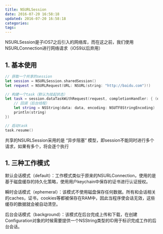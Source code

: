 ```yaml
---
title: NSURLSession
date: 2016-07-20 16:58:18
updated: 2016-07-20 16:58:18
categories:
tags:
---
```



NSURLSession是子iOS7之后引入的网络库，而在这之前，我们使用NSURLConnection进行网络请求（iOS9以后弃用）

## 1. 基本使用
```swift
// 获取一个共享的session
let session = NSURLSession.sharedSession()
let request = NSURLRequest(URL: NSURL(string: "http://baidu.com")!)

// 构建一个task（默认为挂起状态）
let task = session.dataTaskWithRequest(request, completionHandler: { (data, response, error) -> Void in
    // 回调（后台线程）
    let string = NSString(data: data, encoding: NSUTF8StringEncoding)
    println(string)
})

// 启动task
task.resume()
```

共享的NSURLSession采用的是 “异步阻塞” 模型，即session不能同时进行多个请求，如果有多个，将会逐个执行



## 1. 三种工作模式
默认会话模式（default）：工作模式类似于原来的NSURLConnection，使用的是基于磁盘缓存的持久化策略，使用用户keychain中保存的证书进行认证授权。

瞬时会话模式（ephemeral）：该模式不使用磁盘保存任何数据。所有和会话相关的caches，证书，cookies等都被保存在RAM中，因此当程序使会话无效，这些缓存的数据就会被自动清空。

后台会话模式（background）：该模式在后台完成上传和下载，在创建Configuration对象的时候需要提供一个NSString类型的ID用于标识完成工作的后台会话。
